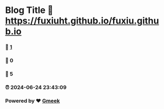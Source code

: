 # Blog Title :link: https://fuxiuht.github.io/fuxiu.github.io 
### :page_facing_up: [1](https://fuxiuht.github.io/fuxiu.github.io/tag.html) 
### :speech_balloon: 0 
### :hibiscus: 5 
### :alarm_clock: 2024-06-24 23:43:09 
### Powered by :heart: [Gmeek](https://github.com/Meekdai/Gmeek)
